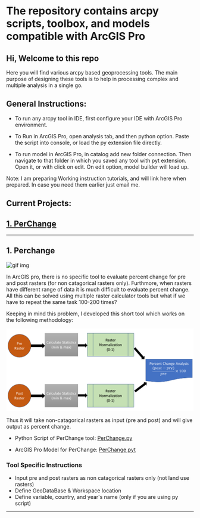 # The repository contains arcpy scripts, toolbox, and models compatible with ArcGIS Pro

## Hi, Welcome to this repo

Here you will find various arcpy based geoprocessing tools. The main purpose of designing these tools is to help in processing complex and multiple analysis in a single go.


## General  Instructions:
    
- To run any arcpy tool in IDE, first configure your IDE with ArcGIS Pro environment.

- To Run in ArcGIS Pro, open analysis tab, and then python option. Paste the script into console, or load the py extension file directly.

- To run model in ArcGIS Pro, in catalog add new folder connection. Then navigate to that folder in which you saved any tool with pyt extension. Open it, or with click on edit. On edit option, model builder will load up.

Note: I am preparing Working instruction tutorials, and will link here when prepared. In case you need them earlier just email me.

## Current Projects:

## [1. PerChange](#1-perchange)

---

## 1. Perchange

![gif img](material/perchange/process.gif)

In ArcGIS pro, there is no specific tool to evaluate percent change for pre and post rasters (for non catagorical rasters only). Furthmore, when rasters have different range of data it is much difficult to evaluate percent change. All this can be solved using multiple raster calculator tools but what if we have to repeat the same task 100-200 times?

Keeping in mind this problem, I developed this short tool which works on the following methodology:

![figure](material/perchange/meth.png)

Thus it will take non-catagorical rasters as input (pre and post) and will give output as percent change.

- Python Script of PerChange tool: [PerChange.py](main/perchange/perchange_script.py)

- ArcGIS Pro Model for PerChange: [PerChange.pyt](main/perchange/perchange_model.py)

### Tool Specific Instructions

- Input pre and post rasters as non catagorical rasters only (not land use rasters)
- Define GeoDataBase & Workspace location
- Define variable, country, and year's name (only if you are using py script)

---

